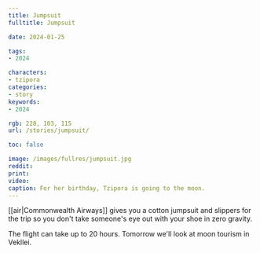 ```yaml
---
title: Jumpsuit
fulltitle: Jumpsuit

date: 2024-01-25

tags:
- 2024

characters:
- tzipora
categories:
- story
keywords:
- 2024

rgb: 228, 103, 115
url: /stories/jumpsuit/

toc: false

image: /images/fullres/jumpsuit.jpg
reddit:
print:
video:
caption: For her birthday, Tzipora is going to the moon.
---
```

[[air|Commonwealth Airways]] gives you a cotton jumpsuit and slippers for the trip so you don't take someone's eye out with your shoe in zero gravity.

The flight can take up to 20 hours. Tomorrow we'll look at moon tourism in Vekllei.